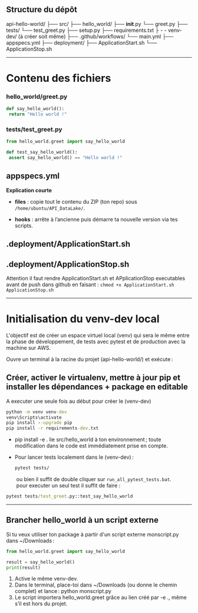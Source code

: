 ## Structure du dépôt

api-hello-world/
├── src/
    ├── hello_world/
    ├── **init**.py
    └── greet.py
├── tests/
    └── test_greet.py
├── setup.py
├── requirements.txt
├ - - venv-dev/ (à créer soit même)
├── .github/workflows/
     └── main.yml
├── appspecs.yml
├── deployment/
    ├── ApplicationStart.sh
    └── ApplicationStop.sh

---

# Contenu des fichiers

### hello_world/greet.py

```python
def say_hello_world():
 return "Hello world !"
```

### tests/test_greet.py

```python
from hello_world.greet import say_hello_world

def test_say_hello_world():
 assert say_hello_world() == "Hello world !"
```

## appspecs.yml

**Explication courte**

- **files** : copie tout le contenu du ZIP (ton repo) sous `/home/ubuntu/API_DataLake/`.

- **hooks** : arrête à l’ancienne puis démarre ta nouvelle version via tes scripts.

## .deployment/ApplicationStart.sh

## .deployment/ApplicationStop.sh

Attention il faut rendre ApplicationStart.sh et APplicationStop executables avant de push dans github en faisant : `chmod +x ApplicationStart.sh ApplicationStop.sh`

---

# Initialisation du venv-dev local

L'objectif est de créer un espace virtuel local (venv) qui sera le même entre la phase de développement, de tests avec pytest et de production avec la machine sur AWS.

Ouvre un terminal à la racine du projet (api-hello-world/) et exécute :

## Créer, activer le virtualenv, mettre à jour pip et installer les dépendances + package en editable

A executer une seule fois au début pour créer le (venv-dev)

```cmd
python -m venv venv-dev
venv\Scripts\activate
pip install --upgrade pip
pip install -r requirements-dev.txt
```

- pip install -e . lie src/hello_world à ton environnement ; toute modification dans le code est immédiatement prise en compte.

- Pour lancer tests localement dans le (venv-dev) :
  
  ```cmd
  pytest tests/
  ```

       ou bien il suffit de double cliquer sur `run_all_pytest_tests.bat`.
       pour executer un seul test il suffit de faire : 

```cmd
pytest tests/test_greet.py::test_say_hello_world
```

---

## Brancher hello_world à un script externe

Si tu veux utiliser ton package à partir d'un script externe monscript.py dans ~/Downloads :

```python
from hello_world.greet import say_hello_world

result = say_hello_world()
print(result)
```

1. Active le même venv-dev.
2. Dans le terminal, place-toi dans ~/Downloads (ou donne le chemin complet) et lance :
   python monscript.py
3. Le script importera hello_world.greet grâce au lien créé par -e ., même s’il est hors du projet.
